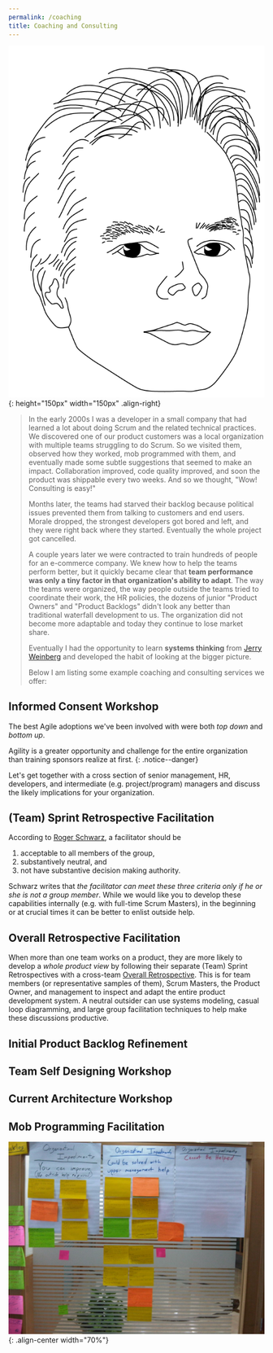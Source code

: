 ```yaml
---
permalink: /coaching
title: Coaching and Consulting
---
```


![image-right](assets/images/MJ.png){: height="150px" width="150px" .align-right}

> In the early 2000s I was a developer in a small company that had learned a lot about doing
> Scrum and the related technical practices. We discovered one of our product customers was a local
> organization with multiple teams struggling to do Scrum.  So we visited them, observed how they
> worked, mob programmed with them, and eventually made some subtle suggestions that seemed to make
> an impact.  Collaboration improved, code quality improved, and soon the product was shippable every
> two weeks.  And so we thought, "Wow! Consulting is easy!"
>
> Months later, the teams had starved their backlog because political issues prevented them from
> talking to customers and end users.  Morale dropped, the strongest developers got bored and left,
> and they were right back where they started.  Eventually the whole project got cancelled.
>
> A couple years later we were contracted to train hundreds of people for an e-commerce company.
> We knew how to help the teams perform better, but it quickly became clear that __team performance
> was only a tiny factor in that organization's ability to adapt__.  The way the teams were organized,
> the way people outside the teams tried to coordinate their work, the HR policies, the dozens of junior
> "Product Owners" and "Product Backlogs" didn't look any better than traditional waterfall development
> to us. The organization did not become more adaptable and today they continue to lose market share.
>
> Eventually I had the opportunity to learn __systems thinking__ from [Jerry Weinberg](https://www.amazon.com/Gerald-M.-Weinberg/e/B000AP8TZ8) and developed the habit of looking at the
bigger picture.
>
> Below I am listing some example coaching and consulting services we offer:

## Informed Consent Workshop

The best Agile adoptions we've been involved with were both _top down_ and _bottom up_.

Agility is a greater opportunity and challenge for the entire organization than training sponsors
realize at first.
{: .notice--danger}

Let's get together with a cross section of senior management, HR, developers,
and intermediate (e.g. project/program) managers and discuss the likely implications for your
organization.

## (Team) Sprint Retrospective Facilitation

According to [Roger Schwarz](https://www.amazon.com/Skilled-Facilitator-Comprehensive-Consultants-Facilitators/dp/0787947237), a facilitator should be

1. acceptable to all members of the group,
1. substantively neutral, and
1. not have substantive decision making authority.

Schwarz writes that _the facilitator can meet these three criteria only if he or she is not a group member_.
While we would like you to develop these capabilities internally (e.g. with full-time Scrum Masters), in the
beginning or at crucial times it can be better to enlist outside help.

## Overall Retrospective Facilitation

When more than one team works on a product, they are more likely to develop a _whole product view_ by following their
separate (Team) Sprint Retrospectives with a cross-team
[Overall Retrospective](https://less.works/less/framework/overall-retrospective.html). This is for team members
(or representative samples of them), Scrum Masters, the Product Owner, and management to inspect and adapt the
entire product development system. A neutral outsider can use systems modeling, casual loop diagramming, and 
large group facilitation techniques to help make these discussions productive.

## Initial Product Backlog Refinement

## Team Self Designing Workshop

## Current Architecture Workshop

## Mob Programming Facilitation

![Coaching Impediments](assets/images/coaching-impediments.jpg){: .align-center width="70%"}
